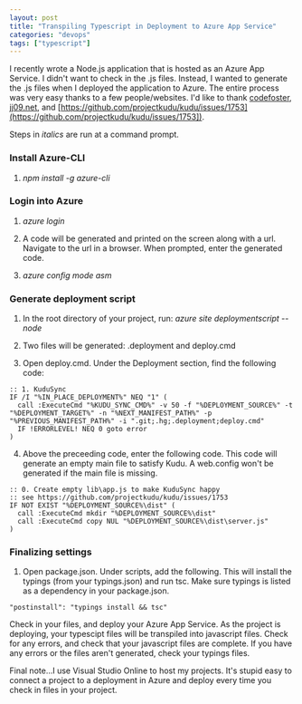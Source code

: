 ```yaml
---
layout: post
title: "Transpiling Typescript in Deployment to Azure App Service"
categories: "devops"
tags: ["typescript"]
---
```

I recently wrote a Node.js application that is hosted as an Azure App Service. I didn't want to check in the .js files. Instead, I wanted to generate the .js files when I deployed the application to Azure. The entire process was very easy thanks to a few people/websites. I'd like to thank [codefoster](http://www.codefoster.com/tscazure/), [jj09.net](http://jj09.net/compiling-typescript-files-on-azure-web-apps/), and [https://github.com/projectkudu/kudu/issues/1753](https://github.com/projectkudu/kudu/issues/1753]).

Steps in _italics_ are run at a command prompt.

### Install Azure-CLI

1.  _npm install -g azure-cli_

### Login into Azure

1.  _azure login_

2.  A code will be generated and printed on the screen along with a url. Navigate to the url in a browser. When prompted, enter the generated code.

3.   _azure config mode asm_

### Generate deployment script

1.  In the root directory of your project, run:  _azure site deploymentscript --node_

2.  Two files will be generated: .deployment and deploy.cmd

3.  Open deploy.cmd. Under the Deployment section, find the following code:

```
:: 1. KuduSync
IF /I "%IN_PLACE_DEPLOYMENT%" NEQ "1" (
  call :ExecuteCmd "%KUDU_SYNC_CMD%" -v 50 -f "%DEPLOYMENT_SOURCE%" -t "%DEPLOYMENT_TARGET%" -n "%NEXT_MANIFEST_PATH%" -p "%PREVIOUS_MANIFEST_PATH%" -i ".git;.hg;.deployment;deploy.cmd"
  IF !ERRORLEVEL! NEQ 0 goto error
)
```
 
4.  Above the preceeding code, enter the following code. This code will generate an empty main file to satisfy Kudu. A web.config won't be generated if the main file is missing.

```
:: 0. Create empty lib\app.js to make KuduSync happy
:: see https://github.com/projectkudu/kudu/issues/1753
IF NOT EXIST "%DEPLOYMENT_SOURCE%\dist" (
  call :ExecuteCmd mkdir "%DEPLOYMENT_SOURCE%\dist"
  call :ExecuteCmd copy NUL "%DEPLOYMENT_SOURCE%\dist\server.js"
)
```

### Finalizing settings

1.  Open package.json. Under scripts, add the following. This will install the typings (from your typings.json) and run tsc. Make sure typings is listed as a dependency in your package.json. 

```
"postinstall": "typings install && tsc"
```

Check in your files, and deploy your Azure App Service. As the project is deploying, your typescipt files will be transpiled into javascript files. Check for any errors, and check that your javascript files are complete. If you have any errors or the files aren't generated, check your typings files.

Final note...I use Visual Studio Online to host my projects. It's stupid easy to connect a project to a deployment in Azure and deploy every time you check in files in your project.
